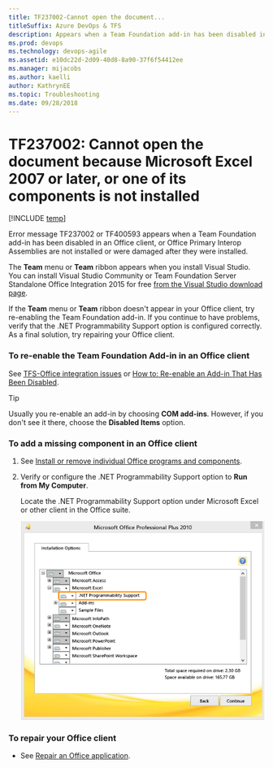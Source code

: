 ```yaml
---
title: TF237002-Cannot open the document... 
titleSuffix: Azure DevOps & TFS
description: Appears when a Team Foundation add-in has been disabled in an Office client.
ms.prod: devops
ms.technology: devops-agile
ms.assetid: e10dc22d-2d09-40d8-8a90-37f6f54412ee
ms.manager: mijacobs
ms.author: kaelli
author: KathrynEE
ms.topic: Troubleshooting
ms.date: 09/28/2018  
---
```


# TF237002: Cannot open the document because Microsoft Excel 2007 or later, or one of its components is not installed

[!INCLUDE [temp](../../_shared/version-vsts-tfs-all-versions.md)]

Error message TF237002 or TF400593 appears when a Team Foundation add-in has been disabled in an Office client, or Office Primary Interop Assemblies are not installed or were damaged after they were installed.  

 The **Team** menu or **Team** ribbon appears when you install Visual Studio. You can install Visual Studio Community or Team Foundation Server Standalone Office Integration 2015 for free [from the Visual Studio download page](https://www.visualstudio.com/downloads/download-visual-studio-vs).  
  
 If the **Team** menu or **Team** ribbon doesn't appear in your Office client, try re-enabling the Team Foundation add-in. If you continue to have problems, verify that the .NET Programmability Support option is configured correctly. As a final solution, try repairing your Office client.  
  
### To re-enable the Team Foundation Add-in in an Office client  
  
See [TFS-Office integration issues](../../boards/backlogs/office/tfs-office-integration-issues.md) or [How to: Re-enable an Add-in That Has Been Disabled](/visualstudio/vsto/how-to-re-enable-a-vsto-add-in-that-has-been-disabled).  
  
> [!TIP]
>  Usually you re-enable an add-in by choosing **COM add-ins**. However, if you don't see it there, choose the **Disabled Items** option.  
  
### To add a missing component in an Office client  
  
1.  See [Install or remove individual Office programs and components](https://support.office.com/article/download-and-install-or-reinstall-office-365-or-office-2016-on-a-pc-or-mac-4414eaaf-0478-48be-9c42-23adc4716658?ui=en-US&rs=en-US&ad=US).  
  
2.  Verify or configure the .NET Programmability Support option to **Run from My Computer**.  
  
     Locate the .NET Programmability Support option under Microsoft Excel or other client in the Office suite.  
  
     ![Install .NET Programmability Support option](media/alm_em_netprogsupport.png "ALM_EM_NetProgSupport")  
  
### To repair your Office client  
  
-   See [Repair an Office application](https://support.office.com/article/repair-an-office-application-7821d4b6-7c1d-4205-aa0e-a6b40c5bb88b).
